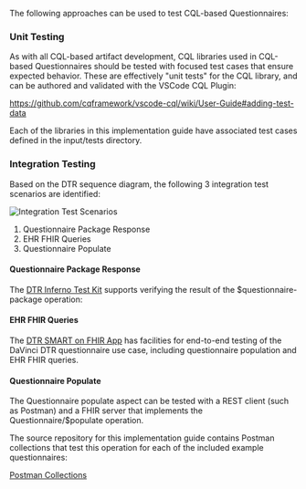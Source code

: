 The following approaches can be used to test CQL-based Questionnaires:

### Unit Testing

As with all CQL-based artifact development, CQL libraries used in CQL-based Questionnaires should be tested with focused test cases that ensure expected behavior. These are effectively "unit tests" for the CQL library, and can be authored and validated with the VSCode CQL Plugin:

https://github.com/cqframework/vscode-cql/wiki/User-Guide#adding-test-data

Each of the libraries in this implementation guide have associated test cases defined in the input/tests directory.

### Integration Testing

Based on the DTR sequence diagram, the following 3 integration test scenarios are identified:

![Integration Test Scenarios](images/integration-test-scenarios.png)

1. Questionnaire Package Response
2. EHR FHIR Queries
3. Questionnaire Populate

#### Questionnaire Package Response

The [DTR Inferno Test Kit](https://inferno.healthit.gov/test-kits/davinci-dtr/) supports verifying the result of the $questionnaire-package operation:

#### EHR FHIR Queries

The [DTR SMART on FHIR App](https://github.com/HL7-DaVinci/dtr) has facilities for end-to-end testing of the DaVinci DTR questionnaire use case, including questionnaire population and EHR FHIR queries.

#### Questionnaire Populate

The Questionnaire populate aspect can be tested with a REST client (such as Postman) and a FHIR server that implements the Questionnaire/$populate operation.

The source repository for this implementation guide contains Postman collections that test this operation for each of the included example questionnaires:

[Postman Collections](https://github.com/cqframework/cqf-us/tree/master/postman)

